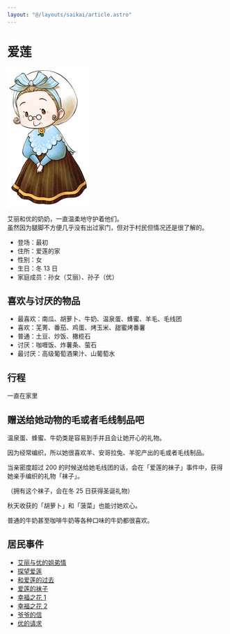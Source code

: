```yaml
---
layout: "@/layouts/saikai/article.astro"
---
```


# 爱莲

![爱莲](_ellen.png)

艾丽和优的奶奶，一直温柔地守护着他们。  
虽然因为腿脚不方便几乎没有出过家门，但对于村民但情况还是很了解的。

- 登场：最初
- 住所：爱莲的家
- 性别：女
- 生日：冬 13 日
- 家庭成员：孙女（艾丽）、孙子（优）

## 喜欢与讨厌的物品

- 最喜欢：南瓜、胡萝卜、牛奶、温泉蛋、蜂蜜、羊毛、毛线团
- 喜欢：芜菁、番茄、鸡蛋、烤玉米、甜蜜烤番薯
- 普通：土豆、炒饭、橄榄石
- 讨厌：咖喱饭、炸薯条、萤石
- 最讨厌：高级葡萄酒果汁、山葡萄水

## 行程

一直在家里

## 赠送给她动物的毛或者毛线制品吧

温泉蛋、蜂蜜、牛奶类是容易到手并且会让她开心的礼物。

因为经常编织，所以她很喜欢羊、安哥拉兔、羊驼产出的毛或者毛线制品。

当亲密度超过 200 的时候送给她毛线团的话，会在「爱莲的袜子」事件中，获得她亲手编织的礼物「袜子」。

（拥有这个袜子，会在冬 25 日获得圣诞礼物）

秋天收获的「胡萝卜」和「菠菜」也能讨她欢心。

普通的牛奶甚至咖啡牛奶等各种口味的牛奶都很喜欢。

## 居民事件

- [艾丽与优的姐弟情](../../event/resident#艾丽与优的姐弟情)
- [探望爱莲](../../event/resident#探望爱莲)
- [和爱莲的过去](../../event/resident#和爱莲的过去)
- [爱莲的袜子](../../event/resident#爱莲的袜子)
- [幸福之花 1](../../event/resident#幸福之花1)
- [幸福之花 2](../../event/resident#幸福之花2)
- [爷爷的信](../../event/resident#爷爷的信)
- [优的请求](../../event/resident#优的请求)
